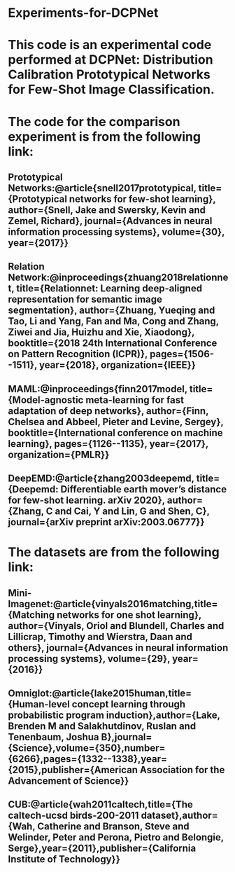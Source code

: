 # Experiments-for-DCPNet
# This code is an experimental code performed at DCPNet: Distribution Calibration Prototypical Networks for Few-Shot Image Classification. 
# The code for the comparison experiment is from the following link:

## Prototypical Networks:@article{snell2017prototypical,  title={Prototypical networks for few-shot learning},  author={Snell, Jake and Swersky, Kevin and Zemel, Richard},  journal={Advances in neural information processing systems}, volume={30}, year={2017}}

## Relation Network:@inproceedings{zhuang2018relationnet, title={Relationnet: Learning deep-aligned representation for semantic image segmentation}, author={Zhuang, Yueqing and Tao, Li and Yang, Fan and Ma, Cong and Zhang, Ziwei and Jia, Huizhu and Xie, Xiaodong},  booktitle={2018 24th International Conference on Pattern Recognition (ICPR)},  pages={1506--1511}, year={2018}, organization={IEEE}}

## MAML:@inproceedings{finn2017model,  title={Model-agnostic meta-learning for fast adaptation of deep networks},  author={Finn, Chelsea and Abbeel, Pieter and Levine, Sergey},  booktitle={International conference on machine learning},  pages={1126--1135},  year={2017},  organization={PMLR}}

## DeepEMD:@article{zhang2003deepemd,  title={Deepemd: Differentiable earth mover’s distance for few-shot learning. arXiv 2020},  author={Zhang, C and Cai, Y and Lin, G and Shen, C},  journal={arXiv preprint arXiv:2003.06777}}
# The datasets are from the following link:
## Mini-Imagenet:@article{vinyals2016matching,title={Matching networks for one shot learning}, author={Vinyals, Oriol and Blundell, Charles and Lillicrap, Timothy and Wierstra, Daan and others},  journal={Advances in neural information processing systems},  volume={29},  year={2016}}

## Omniglot:@article{lake2015human,title={Human-level concept learning through probabilistic program induction},author={Lake, Brenden M and Salakhutdinov, Ruslan and Tenenbaum, Joshua B},journal={Science},volume={350},number={6266},pages={1332--1338},year={2015},publisher={American Association for the Advancement of Science}}

## CUB:@article{wah2011caltech,title={The caltech-ucsd birds-200-2011 dataset},author={Wah, Catherine and Branson, Steve and Welinder, Peter and Perona, Pietro and Belongie, Serge},year={2011},publisher={California Institute of Technology}}
